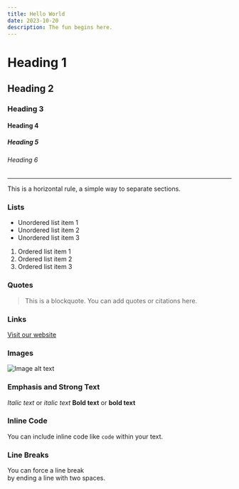```yaml
---
title: Hello World
date: 2023-10-20
description: The fun begins here.
---
```


# Heading 1


## Heading 2


### Heading 3


#### Heading 4


##### Heading 5


###### Heading 6


---

This is a horizontal rule, a simple way to separate sections.

### Lists

- Unordered list item 1
- Unordered list item 2
- Unordered list item 3

1. Ordered list item 1
2. Ordered list item 2
3. Ordered list item 3

### Quotes

> This is a blockquote. You can add quotes or citations here.

### Links

[Visit our website](https://example.com)

### Images

![Image alt text](https://placehold.co/400)

### Emphasis and Strong Text

*Italic text* or _italic text_
**Bold text** or __bold text__

### Inline Code

You can include inline code like `code` within your text.

### Line Breaks

You can force a line break  
by ending a line with two spaces.

